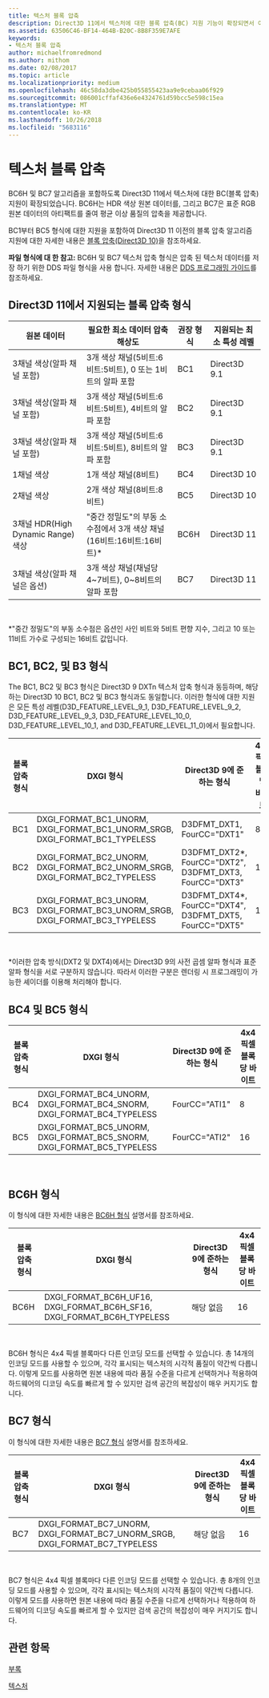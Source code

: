 ```yaml
---
title: 텍스처 블록 압축
description: Direct3D 11에서 텍스처에 대한 블록 압축(BC) 지원 기능이 확장되면서 이제 BC6H 및 BC7 알고리즘도 지원합니다.
ms.assetid: 63506C46-BF14-464B-B20C-8B8F359E7AFE
keywords:
- 텍스처 블록 압축
author: michaelfromredmond
ms.author: mithom
ms.date: 02/08/2017
ms.topic: article
ms.localizationpriority: medium
ms.openlocfilehash: 46c58da3dbe425b055855423aa9e9cebaa06f929
ms.sourcegitcommit: 086001cffaf436e6e4324761d59bcc5e598c15ea
ms.translationtype: MT
ms.contentlocale: ko-KR
ms.lasthandoff: 10/26/2018
ms.locfileid: "5683116"
---
```

# <a name="texture-block-compression"></a>텍스처 블록 압축


BC6H 및 BC7 알고리즘을 포함하도록 Direct3D 11에서 텍스처에 대한 BC(블록 압축) 지원이 확장되었습니다. BC6H는 HDR 색상 원본 데이터를, 그리고 BC7은 표준 RGB 원본 데이터의 아티팩트를 줄여 평균 이상 품질의 압축을 제공합니다.

BC1부터 BC5 형식에 대한 지원을 포함하여 Direct3D 11 이전의 블록 압축 알고리즘 지원에 대한 자세한 내용은 [블록 압축(Direct3D 10)](https://msdn.microsoft.com/library/windows/desktop/bb694531)을 참조하세요.

**파일 형식에 대 한 참고:** BC6H 및 BC7 텍스처 압축 형식은 압축 된 텍스처 데이터를 저장 하기 위한 DDS 파일 형식을 사용 합니다. 자세한 내용은 [DDS 프로그래밍 가이드](https://msdn.microsoft.com/library/windows/desktop/bb943991)를 참조하세요.

## <a name="span-idblockcompressionformatssupportedindirect3d11spanspan-idblockcompressionformatssupportedindirect3d11spanspan-idblockcompressionformatssupportedindirect3d11spanblock-compression-formats-supported-in-direct3d-11"></a><span id="Block_Compression_Formats_Supported_in_Direct3D_11"></span><span id="block_compression_formats_supported_in_direct3d_11"></span><span id="BLOCK_COMPRESSION_FORMATS_SUPPORTED_IN_DIRECT3D_11"></span>Direct3D 11에서 지원되는 블록 압축 형식


| 원본 데이터                                  | 필요한 최소 데이터 압축 해상도                              | 권장 형식 | 지원되는 최소 특성 레벨 |
|----------------------------------------------|---------------------------------------------------------------------------|--------------------|---------------------------------|
| 3채널 색상(알파 채널 포함)       | 3개 색상 채널(5비트:6비트:5비트), 0 또는 1비트의 알파 포함  | BC1                | Direct3D 9.1                    |
| 3채널 색상(알파 채널 포함)       | 3개 색상 채널(5비트:6비트:5비트), 4비트의 알파 포함         | BC2                | Direct3D 9.1                    |
| 3채널 색상(알파 채널 포함)       | 3개 색상 채널(5비트:6비트:5비트), 8비트의 알파 포함          | BC3                | Direct3D 9.1                    |
| 1채널 색상                            | 1개 색상 채널(8비트)                                                | BC4                | Direct3D 10                     |
| 2채널 색상                            | 2개 색상 채널(8비트:8비트)                                        | BC5                | Direct3D 10                     |
| 3채널 HDR(High Dynamic Range) 색상 | "중간 정밀도"의 부동 소수점에서 3개 색상 채널(16비트:16비트:16비트)\* | BC6H               | Direct3D 11                     |
| 3채널 색상(알파 채널은 옵션)  | 3개 색상 채널(채널당 4~7비트), 0~8비트의 알파 포함  | BC7                | Direct3D 11                     |

 

\*"중간 정밀도"의 부동 소수점은 옵션인 사인 비트와 5비트 편향 지수, 그리고 10 또는 11비트 가수로 구성되는 16비트 값입니다.
## <a name="span-idbc1bc2andb3formatsspanspan-idbc1bc2andb3formatsspanspan-idbc1bc2andb3formatsspanbc1-bc2-and-b3-formats"></a><span id="BC1__BC2__and_B3_Formats"></span><span id="bc1__bc2__and_b3_formats"></span><span id="BC1__BC2__AND_B3_FORMATS"></span>BC1, BC2, 및 B3 형식


The BC1, BC2 및 BC3 형식은 Direct3D 9 DXTn 텍스처 압축 형식과 동등하며, 해당하는 Direct3D 10 BC1, BC2 및 BC3 형식과도 동일합니다. 이러한 형식에 대한 지원은 모든 특성 레벨(D3D\_FEATURE\_LEVEL\_9\_1, D3D\_FEATURE\_LEVEL\_9\_2, D3D\_FEATURE\_LEVEL\_9\_3, D3D\_FEATURE\_LEVEL\_10\_0, D3D\_FEATURE\_LEVEL\_10\_1, and D3D\_FEATURE\_LEVEL\_11\_0)에서 필요합니다.

| 블록 압축 형식 | DXGI 형식                                                                           | Direct3D 9에 준하는 형식                               | 4x4 픽셀 블록당 바이트 |
|--------------------------|---------------------------------------------------------------------------------------|------------------------------------------------------------|---------------------------|
| BC1                      | DXGI\_FORMAT\_BC1\_UNORM, DXGI\_FORMAT\_BC1\_UNORM\_SRGB, DXGI\_FORMAT\_BC1\_TYPELESS | D3DFMT\_DXT1, FourCC="DXT1"                                | 8                         |
| BC2                      | DXGI\_FORMAT\_BC2\_UNORM, DXGI\_FORMAT\_BC2\_UNORM\_SRGB, DXGI\_FORMAT\_BC2\_TYPELESS | D3DFMT\_DXT2\*, FourCC="DXT2", D3DFMT\_DXT3, FourCC="DXT3" | 16                        |
| BC3                      | DXGI\_FORMAT\_BC3\_UNORM, DXGI\_FORMAT\_BC3\_UNORM\_SRGB, DXGI\_FORMAT\_BC3\_TYPELESS | D3DFMT\_DXT4\*, FourCC="DXT4", D3DFMT\_DXT5, FourCC="DXT5" | 16                        |

 

\*이러한 압축 방식(DXT2 및 DXT4)에서는 Direct3D 9의 사전 곱셈 알파 형식과 표준 알파 형식을 서로 구분하지 않습니다. 따라서 이러한 구분은 렌더링 시 프로그래밍이 가능한 셰이더를 이용해 처리해야 합니다.

## <a name="span-idbc4andbc5formatsspanspan-idbc4andbc5formatsspanspan-idbc4andbc5formatsspanbc4-and-bc5-formats"></a><span id="BC4_and_BC5_Formats"></span><span id="bc4_and_bc5_formats"></span><span id="BC4_AND_BC5_FORMATS"></span>BC4 및 BC5 형식


| 블록 압축 형식 | DXGI 형식                                                                     | Direct3D 9에 준하는 형식 | 4x4 픽셀 블록당 바이트 |
|--------------------------|---------------------------------------------------------------------------------|------------------------------|---------------------------|
| BC4                      | DXGI\_FORMAT\_BC4\_UNORM, DXGI\_FORMAT\_BC4\_SNORM, DXGI\_FORMAT\_BC4\_TYPELESS | FourCC="ATI1"                | 8                         |
| BC5                      | DXGI\_FORMAT\_BC5\_UNORM, DXGI\_FORMAT\_BC5\_SNORM, DXGI\_FORMAT\_BC5\_TYPELESS | FourCC="ATI2"                | 16                        |

 

## <a name="span-idbc6hformatspanspan-idbc6hformatspanspan-idbc6hformatspanbc6h-format"></a><span id="BC6H_Format"></span><span id="bc6h_format"></span><span id="BC6H_FORMAT"></span>BC6H 형식


이 형식에 대한 자세한 내용은 [BC6H 형식](https://msdn.microsoft.com/library/windows/desktop/hh308952) 설명서를 참조하세요.

| 블록 압축 형식 | DXGI 형식                                                                      | Direct3D 9에 준하는 형식 | 4x4 픽셀 블록당 바이트 |
|--------------------------|----------------------------------------------------------------------------------|------------------------------|---------------------------|
| BC6H                     | DXGI\_FORMAT\_BC6H\_UF16, DXGI\_FORMAT\_BC6H\_SF16, DXGI\_FORMAT\_BC6H\_TYPELESS | 해당 없음                          | 16                        |

 

BC6H 형식은 4x4 픽셀 블록마다 다른 인코딩 모드를 선택할 수 있습니다. 총 14개의 인코딩 모드를 사용할 수 있으며, 각각 표시되는 텍스처의 시각적 품질이 약간씩 다릅니다. 이렇게 모드를 사용하면 원본 내용에 따라 품질 수준을 다르게 선택하거나 적용하여 하드웨어의 디코딩 속도를 빠르게 할 수 있지만 검색 공간의 복잡성이 매우 커지기도 합니다.

## <a name="span-idbc7formatspanspan-idbc7formatspanspan-idbc7formatspanbc7-format"></a><span id="BC7_Format"></span><span id="bc7_format"></span><span id="BC7_FORMAT"></span>BC7 형식


이 형식에 대한 자세한 내용은 [BC7 형식](https://msdn.microsoft.com/library/windows/desktop/hh308953) 설명서를 참조하세요.

| 블록 압축 형식 | DXGI 형식                                                                           | Direct3D 9에 준하는 형식 | 4x4 픽셀 블록당 바이트 |
|--------------------------|---------------------------------------------------------------------------------------|------------------------------|---------------------------|
| BC7                      | DXGI\_FORMAT\_BC7\_UNORM, DXGI\_FORMAT\_BC7\_UNORM\_SRGB, DXGI\_FORMAT\_BC7\_TYPELESS | 해당 없음                          | 16                        |

 

BC7 형식은 4x4 픽셀 블록마다 다른 인코딩 모드를 선택할 수 있습니다. 총 8개의 인코딩 모드를 사용할 수 있으며, 각각 표시되는 텍스처의 시각적 품질이 약간씩 다릅니다. 이렇게 모드를 사용하면 원본 내용에 따라 품질 수준을 다르게 선택하거나 적용하여 하드웨어의 디코딩 속도를 빠르게 할 수 있지만 검색 공간의 복잡성이 매우 커지기도 합니다.

## <a name="span-idrelated-topicsspanrelated-topics"></a><span id="related-topics"></span>관련 항목


[부록](appendix.md)

[텍스처](https://msdn.microsoft.com/library/windows/desktop/ff476902)

 

 





